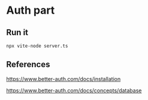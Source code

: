 # Auth part

## Run it

```bash
npx vite-node server.ts
```

## References

<https://www.better-auth.com/docs/installation>

<https://www.better-auth.com/docs/concepts/database>
